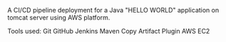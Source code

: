 
A CI/CD pipeline deployment for a Java "HELLO WORLD" application on tomcat server using AWS platform.

Tools used:
Git
GitHub
Jenkins
Maven
Copy Artifact Plugin
AWS EC2

